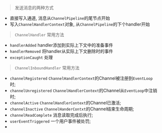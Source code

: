 > 发送消息的两种方式

* 直接写入通道, 消息从`ChannelPipeline`的尾节点开始
* 写入`ChannelHandlerContext`对象, 从`ChannelPipeline`的下个handler开始

> `ChannelHandler` 常用方法

* `handlerAdded`  handler添加到实际上下文中的准备事件
* `handlerRemoved` 将handler从实际上下文删除时的事件
* `exceptionCaught` 处理

> `ChannelInboundHandler` 常用方法

* `channelRegistered`  `ChannelHandlerContext`的Channel被注册到`EventLoop`时;
* `channelUnregistered` `ChannelHandlerContext`的Channel从`EventLoop`中注销时;
* `channelActive`  `ChannelHandlerContext`的Channel已激活;
* `channelInactive` `ChannelHanderContxt`的Channel结束生命周期;
* `channelReadComplete`  消息读取完成后执行;
* `userEventTriggered` 一个用户事件被处罚;
* 


